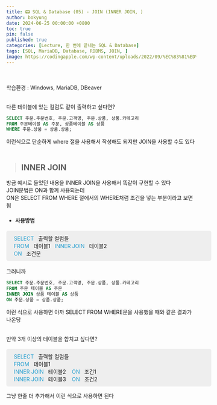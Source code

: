 ```yaml
---
title: 📟 SQL & Database (05) - JOIN (INNER JOIN, )
author: bokyung
date: 2024-06-25 00:00:00 +0800
toc: true
pin: false
published: true
categories: [Lecture, 한 번에 끝내는 SQL & Database]
tags: [SQL, MariaDB, Database, RDBMS, JOIN, ]
image: https://codingapple.com/wp-content/uploads/2022/09/%EC%83%81%ED%92%88%EC%82%AC%EC%A7%84%EC%98%A8%EB%9D%BC%EC%9D%B8-%EB%B3%B5%EC%82%AC23.png
---
```

<!-- 글자색 넣기 <span style="color: #239ED0">    </span>  -->
<!-- 띄어쓰기   &nbsp;   -->
<!-- 이미지 사이즈   {: width="60%" height="60%" .normal} -->
<br>
<br>
학습환경 : Windows, MariaDB, DBeaver
<br>
<br>

다른 테이블에 있는 컬럼도 같이 출력하고 싶다면?<br>
```sql
SELECT 주문.주문번호, 주문.고객명, 주문.상품, 상품.카테고리
FROM 주문테이블 AS 주문, 상품테이블 AS 상품
WHERE 주문.상품 = 상품.상품;
```
이런식으로 단순하게 where 절을 사용해서 작성해도 되지만 JOIN을 사용할 수도 있다<br>
<br>

> ## INNER JOIN

방금 예시로 들었던 내용을 INNER JOIN을 사용해서 똑같이 구현할 수 있다<br>
JOIN문법은 ON과 함께 사용되는데<br>
ON은 SELECT FROM WHERE 절에서의 WHERE처럼 조건을 넣는 부분이라고 보면 됨<br>

- #### 사용방법
<span style="padding: 10px 20px; background-color: #eeeeee; display: inline-block; width: 100%; border-radius:5px;">
    <span style="color: #239ED0">SELECT</span>&nbsp;&nbsp; 출력할 컬럼들<br>
    <span style="color: #239ED0">FROM</span>&nbsp;&nbsp; 테이블1&nbsp;&nbsp;<span style="color: #239ED0"> INNER JOIN&nbsp;&nbsp;</span> 테이블2 &nbsp;&nbsp;<br>
    <span style="color: #239ED0">ON</span>&nbsp;&nbsp; 조건문<br>
</span>
<br>
<br>
그러니까<br>

```sql
SELECT 주문.주문번호, 주문.고객명, 주문.상품, 상품.카테고리
FROM 주문 테이블 AS 주문
INNER JOIN 상품 테이블 AS 상품
ON 주문.상품 = 상품.상품;
```
이런 식으로 사용하면 아까 SELECT FROM WHERE문을 사용했을 때와 같은 결과가 나온당<br>
<br>

만약 3개 이상의 테이블을 합치고 싶다면?
<br>
<br>
<span style="padding: 10px 20px; background-color: #eeeeee; display: inline-block; width: 100%; border-radius:5px;">
    <span style="color: #239ED0">SELECT</span>&nbsp;&nbsp; 출력할 컬럼들<br>
    <span style="color: #239ED0">FROM</span>&nbsp;&nbsp; 테이블1&nbsp;&nbsp;<br>
    <span style="color: #239ED0"> INNER JOIN&nbsp;&nbsp;</span> 테이블2 &nbsp;&nbsp;
    <span style="color: #239ED0">ON</span>&nbsp;&nbsp; 조건1<br>
    <span style="color: #239ED0"> INNER JOIN&nbsp;&nbsp;</span> 테이블3 &nbsp;&nbsp;
    <span style="color: #239ED0">ON</span>&nbsp;&nbsp; 조건2<br>
</span><br>

그냥 한줄 더 추가해서 이런 식으로 사용하면 된다<br>









